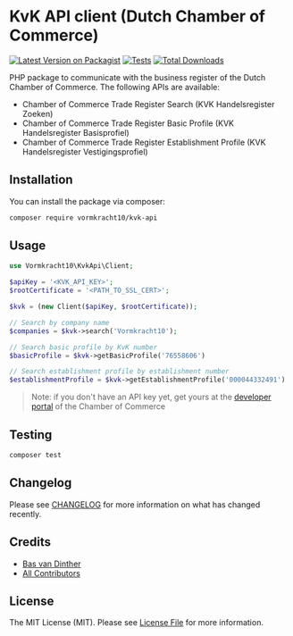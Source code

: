 
# KvK API client (Dutch Chamber of Commerce)

[![Latest Version on Packagist](https://img.shields.io/packagist/v/vormkracht10/kvk-api.svg?style=flat-square)](https://packagist.org/packages/vormkracht10/kvk-api)
[![Tests](https://github.com/vormkracht10/kvk-api/actions/workflows/run-tests.yml/badge.svg?branch=main)](https://github.com/vormkracht10/kvk-api/actions/workflows/run-tests.yml)
[![Total Downloads](https://img.shields.io/packagist/dt/vormkracht10/kvk-api.svg?style=flat-square)](https://packagist.org/packages/vormkracht10/kvk-api)

PHP package to communicate with the business register of the Dutch Chamber of Commerce. The following APIs are available:

* Chamber of Commerce Trade Register Search (KVK Handelsregister Zoeken)
* Chamber of Commerce Trade Register Basic Profile (KVK Handelsregister Basisprofiel)
* Chamber of Commerce Trade Register Establishment Profile (KVK Handelsregister Vestigingsprofiel)

## Installation

You can install the package via composer:

```bash
composer require vormkracht10/kvk-api
```

## Usage

```php
use Vormkracht10\KvkApi\Client;

$apiKey = '<KVK_API_KEY>';
$rootCertificate = '<PATH_TO_SSL_CERT>';

$kvk = (new Client($apiKey, $rootCertificate));

// Search by company name
$companies = $kvk->search('Vormkracht10');

// Search basic profile by KvK number
$basicProfile = $kvk->getBasicProfile('76558606')

// Search establishment profile by establishment number
$establishmentProfile = $kvk->getEstablishmentProfile('000044332491')

```
> Note: if you don't have an API key yet, get yours at the [developer portal](https://developers.kvk.nl/) of the Chamber of Commerce


## Testing

```bash
composer test
```

## Changelog

Please see [CHANGELOG](CHANGELOG.md) for more information on what has changed recently.

## Credits

- [Bas van Dinther](https://github.com/Baspa)
- [All Contributors](../../contributors)

## License

The MIT License (MIT). Please see [License File](LICENSE.md) for more information.
